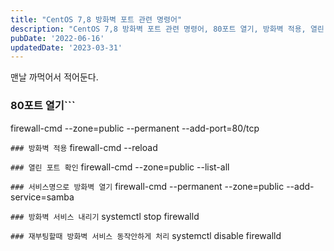 ```yaml
---
title: "CentOS 7,8 방화벽 포트 관련 명령어"
description: "CentOS 7,8 방화벽 포트 관련 명령어, 80포트 열기, 방화벽 적용, 열린 포트 확인, 서비스명으로 방화벽 열기, 방화벽 서비스 내리기, 재부팅할 때 방화벽 서비스 동작 안하게 처리"
pubDate: '2022-06-16'
updatedDate: '2023-03-31'
---
```


맨날 까먹어서 적어둔다.

### 80포트 열기```

firewall-cmd --zone=public --permanent --add-port=80/tcp

```### 방화벽 적용```
firewall-cmd --reload

```### 열린 포트 확인```
firewall-cmd --zone=public --list-all

```### 서비스명으로 방화벽 열기```
firewall-cmd --permanent --zone=public --add-service=samba

```### 방화벽 서비스 내리기```
systemctl stop firewalld

```### 재부팅할때 방화벽 서비스 동작안하게 처리```
systemctl disable firewalld

```